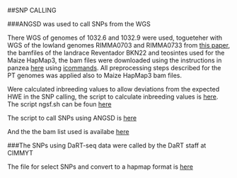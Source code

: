 ##SNP CALLING

###ANGSD was used to call SNPs from the WGS 

There WGS of genomes of 1032.6 and 1032.9 were used, togueteher with WGS of the  lowland genomes RIMMA0703 and RIMMA0733 from [this paper](https://genomebiology.biomedcentral.com/articles/10.1186/s13059-017-1346-4), the bamfiles of the landrace Reventador BKN22 and teosintes used for the Maize HapMap3, the bam files were downloaded using the instructions in panzea [here](http://cbsusrv04.tc.cornell.edu/users/panzea/download.aspx?filegroupid=23) using [icommands](https://pods.iplantcollaborative.org/wiki/display/DS/Setting+Up+iCommands). All preprocessing steps described for the PT genomes was applied also to Maize HapMap3 bam files.

Were calculated inbreeding values to allow deviations from the expected HWE in the SNP calling, the script to calculate inbreeding values is [here](https://github.com/ericgonzalezs/Characterization_of_introgression_from_Zea_mays_ssp._mexicana_to_Mexican_highland_maize/blob/master/SNP_calling/scripts/ANGSD/inbreeding.sh). The script ngsf.sh can be foun [here](https://github.com/fgvieira/ngsF)

The script to call SNPs using ANGSD is [here](https://github.com/ericgonzalezs/Characterization_of_introgression_from_Zea_mays_ssp._mexicana_to_Mexican_highland_maize/blob/master/SNP_calling/scripts/ANGSD/ANGSD_SNP_calling.sh)

And the the bam list used is availabe [here](https://github.com/ericgonzalezs/Characterization_of_introgression_from_Zea_mays_ssp._mexicana_to_Mexican_highland_maize/blob/master/SNP_calling/scripts/ANGSD/Bamlist.txt)

###The SNPs using DaRT-seq data were called by the DaRT staff at CIMMYT

The file for select SNPs and convert to a hapmap format is [here](https://github.com/ericgonzalezs/Characterization_of_introgression_from_Zea_mays_ssp._mexicana_to_Mexican_highland_maize/blob/master/SNP_calling/scripts/DaRT/snp_selection.R)
